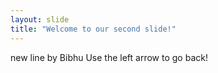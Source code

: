 ```yaml
---
layout: slide
title: "Welcome to our second slide!"
---
```

new line by Bibhu
Use the left arrow to go back!